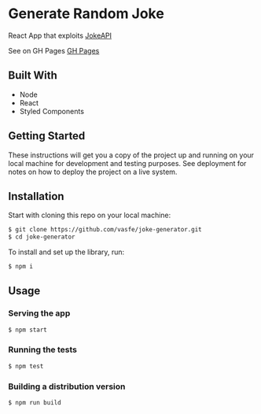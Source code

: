 # Generate Random Joke

React App that exploits [JokeAPI](https://sv443.net/jokeapi/v2/)

See on GH Pages [GH Pages](https://vasfe.github.io/jokes-generator/)

## Built With

* Node
* React
* Styled Components

## Getting Started

These instructions will get you a copy of the project up and running on your local machine for development and testing purposes. See deployment for notes on how to deploy the project on a live system.

## Installation

Start with cloning this repo on your local machine:

```sh
$ git clone https://github.com/vasfe/joke-generator.git
$ cd joke-generator
```

To install and set up the library, run:

```sh
$ npm i
```

## Usage

### Serving the app

```sh
$ npm start
```

### Running the tests

```sh
$ npm test
```

### Building a distribution version

```sh
$ npm run build
```
